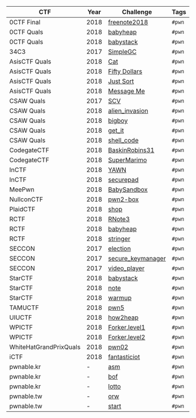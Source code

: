| CTF                    | Year | Challenge                                          | Tags   |
|------------------------|------|----------------------------------------------------|--------|
| 0CTF Final             | 2018 | [freenote2018](0CTFFinal/2018/freenote2018)        | `#pwn` |
| 0CTF Quals             | 2018 | [babyheap](0CTFQuals/2018/babyheap)                | `#pwn` |
| 0CTF Quals             | 2018 | [babystack](0CTFQuals/2018/babystack)              | `#pwn` |
| 34C3                   | 2017 | [SimpleGC](34C3/2017/SimpleGC)                     | `#pwn` |
| AsisCTF Quals          | 2018 | [Cat](AsisCTFQuals/2018/Cat)                       | `#pwn` |
| AsisCTF Quals          | 2018 | [Fifty Dollars](AsisCTFQuals/2018/Fifty_Dollars)   | `#pwn` |
| AsisCTF Quals          | 2018 | [Just Sort](AsisCTFQuals/2018/Just_Sort)           | `#pwn` |
| AsisCTF Quals          | 2018 | [Message Me](AsisCTFQuals/2018/Message_Me)         | `#pwn` |
| CSAW Quals             | 2017 | [SCV](CSAWQuals/2017/SCV)                          | `#pwn` |
| CSAW Quals             | 2018 | [alien_invasion](CSAWQuals/2018/alien_invasion)    | `#pwn` |
| CSAW Quals             | 2018 | [bigboy](CSAWQuals/2018/bigboy)                    | `#pwn` |
| CSAW Quals             | 2018 | [get_it](CSAWQuals/2018/get_it)                    | `#pwn` |
| CSAW Quals             | 2018 | [shell_code](CSAWQuals/2018/shell_code)            | `#pwn` |
| CodegateCTF            | 2018 | [BaskinRobins31](CodegateCTF/2018/BaskinRobins31)  | `#pwn` |
| CodegateCTF            | 2018 | [SuperMarimo](CodegateCTF/2018/Super_Marimo)       | `#pwn` |
| InCTF                  | 2018 | [YAWN](InCTF/2018/YAWN)                            | `#pwn` |
| InCTF                  | 2018 | [securepad](InCTF/2018/securepad)                  | `#pwn` |
| MeePwn                 | 2018 | [BabySandbox](MeePwn/2018/BabySandbox)             | `#pwn` |
| NullconCTF             | 2018 | [pwn2-box](NullconCTF/2018/pwn2-box)               | `#pwn` |
| PlaidCTF               | 2018 | [shop](PlaidCTF/2018/shop)                         | `#pwn` |
| RCTF                   | 2018 | [RNote3](RCTF/2018/RNote3)                         | `#pwn` |
| RCTF                   | 2018 | [babyheap](RCTF/2018/babyheap)                     | `#pwn` |
| RCTF                   | 2018 | [stringer](RCTF/2018/stringer)                     | `#pwn` |
| SECCON                 | 2017 | [election](SECCON/2017/election)                   | `#pwn` |
| SECCON                 | 2017 | [secure_keymanager](SECCON/2017/secure_keymanager) | `#pwn` |
| SECCON                 | 2017 | [video_player](SECCON/2017/video_player)           | `#pwn` |
| StarCTF                | 2018 | [babystack](StarCTF/2018/babystack)                | `#pwn` |
| StarCTF                | 2018 | [note](StarCTF/2018/note)                          | `#pwn` |
| StarCTF                | 2018 | [warmup](StarCTF/2018/warmup)                      | `#pwn` |
| TAMUCTF                | 2018 | [pwn5](TAMUCTF/2018/pwn5)                          | `#pwn` |
| UIUCTF                 | 2018 | [how2heap](UIUCTF/2018/how2heap)                   | `#pwn` |
| WPICTF                 | 2018 | [Forker.level1](WPICTF/2018/Forker.level1)         | `#pwn` |
| WPICTF                 | 2018 | [Forker.level2](WPICTF/2018/Forker.level2)         | `#pwn` |
| WhiteHatGrandPrixQuals | 2018 | [pwn02](WhiteHatGrandPrixQuals/2018/pwn02)         | `#pwn` |
| iCTF                   | 2018 | [fantasticiot](iCTF/2018/fantasticiot)             | `#pwn` |
| pwnable.kr             | -    | [asm](pwnable.kr/asm)                              | `#pwn` |
| pwnable.kr             | -    | [bof](pwnable.kr/bof)                              | `#pwn` |
| pwnable.kr             | -    | [lotto](pwnable.kr/lotto)                          | `#pwn` |
| pwnable.tw             | -    | [orw](pwnable.tw/orw)                              | `#pwn` |
| pwnable.tw             | -    | [start](pwnable.tw/start)                          | `#pwn` |
